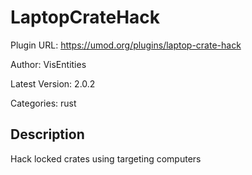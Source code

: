 # LaptopCrateHack

Plugin URL: https://umod.org/plugins/laptop-crate-hack

Author: VisEntities

Latest Version: 2.0.2

Categories: rust

## Description

Hack locked crates using targeting computers

